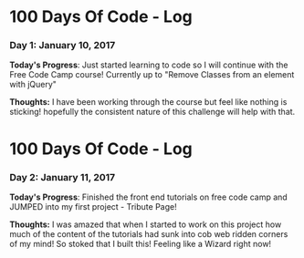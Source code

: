 # 100 Days Of Code - Log

### Day 1: January 10, 2017

**Today's Progress**: Just started learning to code so I will continue with the Free Code Camp course! Currently up to "Remove Classes from an element with jQuery"

**Thoughts:** I have been working through the course but feel like nothing is sticking! hopefully the consistent nature of this challenge will help with that.


# 100 Days Of Code - Log

### Day 2: January 11, 2017

**Today's Progress**: Finished the front end tutorials on free code camp and JUMPED into my first project - Tribute Page! 

**Thoughts:** I was amazed that when I started to work on this project how much of the content of the tutorials had sunk into cob web ridden corners of my mind! So stoked that I built this! Feeling like a Wizard right now!
